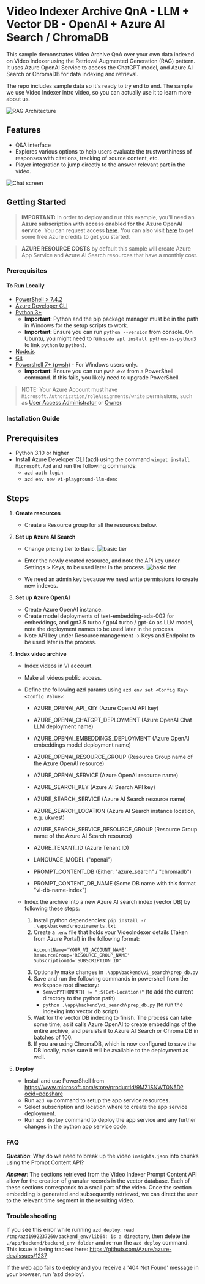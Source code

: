 # Video Indexer Archive QnA - LLM + Vector DB - OpenAI + Azure AI Search / ChromaDB


This sample demonstrates Video Archive QnA over your own data indexed on Video Indexer using the Retrieval Augmented Generation (RAG) pattern. It uses Azure OpenAI Service to access the ChatGPT model, and Azure AI Search or ChromaDB for data indexing and retrieval.

The repo includes sample data so it's ready to try end to end. The sample we use Video Indexer intro video, so you can actually use it to learn more about us.

![RAG Architecture](docs/ask_your_archive.jpg)

## Features

* Q&A interface
* Explores various options to help users evaluate the trustworthiness of responses with citations, tracking of source content, etc.
* Player integration to jump directly to the answer relevant part in the video.

![Chat screen](docs/qa_ui.png)

## Getting Started

> **IMPORTANT:** In order to deploy and run this example, you'll need an **Azure subscription with access enabled for the Azure OpenAI service**. You can request access [here](https://aka.ms/oaiapply). You can also visit [here](https://azure.microsoft.com/free/cognitive-search/) to get some free Azure credits to get you started.

> **AZURE RESOURCE COSTS** by default this sample will create Azure App Service and Azure AI Search resources that have a monthly cost.

### Prerequisites

#### To Run Locally
- [PowerShell > 7.4.2](https://www.microsoft.com/store/productId/9MZ1SNWT0N5D?ocid=pdpshare)
- [Azure Developer CLI](https://aka.ms/azure-dev/install)
- [Python 3+](https://www.python.org/downloads/)
    - **Important**: Python and the pip package manager must be in the path in Windows for the setup scripts to work.
    - **Important**: Ensure you can run `python --version` from console. On Ubuntu, you might need to run `sudo apt install python-is-python3` to link `python` to `python3`.
- [Node.js](https://nodejs.org/en/download/)
- [Git](https://git-scm.com/downloads)
- [Powershell 7+ (pwsh)](https://github.com/powershell/powershell) - For Windows users only.
   - **Important**: Ensure you can run `pwsh.exe` from a PowerShell command. If this fails, you likely need to upgrade PowerShell.

>NOTE: Your Azure Account must have `Microsoft.Authorization/roleAssignments/write` permissions, such as [User Access Administrator](https://learn.microsoft.com/azure/role-based-access-control/built-in-roles#user-access-administrator) or [Owner](https://learn.microsoft.com/azure/role-based-access-control/built-in-roles#owner).


### Installation Guide

## Prerequisites

- Python 3.10 or higher
- Install Azure Developer CLI (azd) using the command `winget install Microsoft.Azd` and run the following commands:
  - `azd auth login`
  - `azd env new vi-playground-llm-demo`

## Steps

1. **Create resources**

   - Create a Resource group for all the resources below.

2. **Set up Azure AI Search**
   - Change pricing tier to Basic.
   ![basic tier](docs/create_search_service.png)

   - Enter the newly created resource, and note the API key under Settings > Keys, to be used later in the process.
   ![basic tier](docs/search_service_keys.png)

   - We need an admin key because we need write permissions to create new indexes.

3. **Set up Azure OpenAI**

   - Create Azure OpenAI instance.
   - Create model deployments of text-embedding-ada-002 for embeddings, and gpt3.5 turbo / gpt4 turbo / gpt-4o as LLM model, note the deployment names to be used later in the process.
   - Note API key under Resource management -> Keys and Endpoint to be used later in the process.

4. **Index video archive**

   - Index videos in VI account.
   - Make all videos public access.
   - Define the following azd params using `azd env set <Config Key> <Config Value>`:
     - AZURE_OPENAI_API_KEY (Azure OpenAI API key)
     - AZURE_OPENAI_CHATGPT_DEPLOYMENT (Azure OpenAI Chat LLM deployment name)
     - AZURE_OPENAI_EMBEDDINGS_DEPLOYMENT (Azure OpenAI embeddings model deployment name)
     - AZURE_OPENAI_RESOURCE_GROUP (Resource Group name of the Azure OpenAI resource)
     - AZURE_OPENAI_SERVICE (Azure OpenAI resource name)

     - AZURE_SEARCH_KEY (Azure AI Search API key)
     - AZURE_SEARCH_SERVICE (Azure AI Search resource name)
     - AZURE_SEARCH_LOCATION (Azure AI Search instance location, e.g. ukwest)
     - AZURE_SEARCH_SERVICE_RESOURCE_GROUP (Resource Group name of the Azure AI Search resource)
     - AZURE_TENANT_ID (Azure Tenant ID)

     - LANGUAGE_MODEL ("openai")
     - PROMPT_CONTENT_DB (Either: "azure_search" / "chromadb")
     - PROMPT_CONTENT_DB_NAME (Some DB name with this format "vi-db-name-index")

   - Index the archive into a new Azure AI search index (vector DB) by following these steps:
     1. Install python dependencies: `pip install -r .\app\backend\requirements.txt`
     2. Create a `.env` file that holds your VideoIndexer details (Taken from Azure Portal) in the following format:
        ```
        AccountName='YOUR_VI_ACCOUNT_NAME'
        ResourceGroup='RESOURCE_GROUP_NAME'
        SubscriptionId='SUBSCRIPTION_ID'
        ```
     3. Optionally make changes in `.\app\backend\vi_search\prep_db.py`
     4. Save and run the following commands in powershell from the workspace root directory:
        - `$env:PYTHONPATH += ";$(Get-Location)"` (to add the current directory to the python path)
        - `python .\app\backend\vi_search\prep_db.py` (to run the indexing into vector db script)
     5. Wait for the vector DB indexing to finish. The process can take some time, as it calls Azure OpenAI to create embeddings of the entire archive, and persists it to Azure AI Search or Chroma DB in batches of 100.
     6. If you are using ChromaDB, which is now configured to save the DB locally, make sure it will be available to the deployment as well.

5. **Deploy**
   - Install and use PowerShell from https://www.microsoft.com/store/productId/9MZ1SNWT0N5D?ocid=pdpshare
   - Run `azd up` command to setup the app service resources.
   - Select subscription and location where to create the app service deployment.
   - Run `azd deploy` command to deploy the app service and any further changes in the python app service code.


### FAQ

***Question***: Why do we need to break up the video `insights.json` into chunks using the Prompt Content API?

***Answer***: The sections retrieved from the Video Indexer Prompt Content API allow for the creation of granular records in the vector database. Each of these sections corresponds to a small part of the video. Once the section embedding is generated and subsequently retrieved, we can direct the user to the relevant time segment in the resulting video.

### Troubleshooting

If you see this error while running `azd deploy`: `read /tmp/azd1992237260/backend_env/lib64: is a directory`, then delete the `./app/backend/backend_env folder` and re-run the `azd deploy` command.  This issue is being tracked here: https://github.com/Azure/azure-dev/issues/1237

If the web app fails to deploy and you receive a '404 Not Found' message in your browser, run 'azd deploy'.

